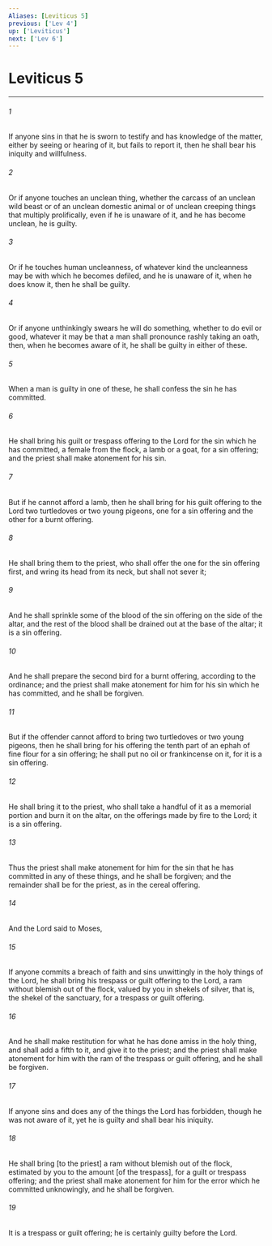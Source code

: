 ```yaml
---
Aliases: [Leviticus 5]
previous: ['Lev 4']
up: ['Leviticus']
next: ['Lev 6']
---
```

# Leviticus 5

***














###### 1 






If anyone sins in that he is sworn to testify and has knowledge of the matter, either by seeing or hearing of it, but fails to report it, then he shall bear his iniquity and willfulness. 













###### 2 






Or if anyone touches an unclean thing, whether the carcass of an unclean wild beast or of an unclean domestic animal or of unclean creeping things that multiply prolifically, even if he is unaware of it, and he has become unclean, he is guilty. 













###### 3 






Or if he touches human uncleanness, of whatever kind the uncleanness may be with which he becomes defiled, and he is unaware of it, when he does know it, then he shall be guilty. 













###### 4 






Or if anyone unthinkingly swears he will do something, whether to do evil or good, whatever it may be that a man shall pronounce rashly taking an oath, then, when he becomes aware of it, he shall be guilty in either of these. 













###### 5 






When a man is guilty in one of these, he shall confess the sin he has committed. 













###### 6 






He shall bring his guilt or trespass offering to the Lord for the sin which he has committed, a female from the flock, a lamb or a goat, for a sin offering; and the priest shall make atonement for his sin. 













###### 7 






But if he cannot afford a lamb, then he shall bring for his guilt offering to the Lord two turtledoves or two young pigeons, one for a sin offering and the other for a burnt offering. 













###### 8 






He shall bring them to the priest, who shall offer the one for the sin offering first, and wring its head from its neck, but shall not sever it; 













###### 9 






And he shall sprinkle some of the blood of the sin offering on the side of the altar, and the rest of the blood shall be drained out at the base of the altar; it is a sin offering. 













###### 10 






And he shall prepare the second bird for a burnt offering, according to the ordinance; and the priest shall make atonement for him for his sin which he has committed, and he shall be forgiven. 













###### 11 






But if the offender cannot afford to bring two turtledoves or two young pigeons, then he shall bring for his offering the tenth part of an ephah of fine flour for a sin offering; he shall put no oil or frankincense on it, for it is a sin offering. 













###### 12 






He shall bring it to the priest, who shall take a handful of it as a memorial portion and burn it on the altar, on the offerings made by fire to the Lord; it is a sin offering. 













###### 13 






Thus the priest shall make atonement for him for the sin that he has committed in any of these things, and he shall be forgiven; and the remainder shall be for the priest, as in the cereal offering. 













###### 14 






And the Lord said to Moses, 













###### 15 






If anyone commits a breach of faith and sins unwittingly in the holy things of the Lord, he shall bring his trespass or guilt offering to the Lord, a ram without blemish out of the flock, valued by you in shekels of silver, that is, the shekel of the sanctuary, for a trespass or guilt offering. 













###### 16 






And he shall make restitution for what he has done amiss in the holy thing, and shall add a fifth to it, and give it to the priest; and the priest shall make atonement for him with the ram of the trespass or guilt offering, and he shall be forgiven. 













###### 17 






If anyone sins and does any of the things the Lord has forbidden, though he was not aware of it, yet he is guilty and shall bear his iniquity. 













###### 18 






He shall bring [to the priest] a ram without blemish out of the flock, estimated by you to the amount [of the trespass], for a guilt or trespass offering; and the priest shall make atonement for him for the error which he committed unknowingly, and he shall be forgiven. 













###### 19 






It is a trespass or guilt offering; he is certainly guilty before the Lord.

